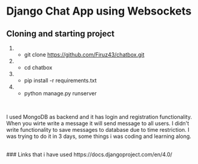 # Django Chat App using Websockets
</div>

## Cloning and starting project
1. - git clone https://github.com/Firuz43/chatbox.git
2. - cd chatbox
3. - pip install -r requirements.txt
4. - python manage.py runserver

</br>

I used MongoDB as backend and it has login and registration functionality. When you wirte write a message it will send message to all users. I didn't
write functionality to save messages to database due to time restriction. I was trying to do it in 3 days, some things i was coding and learning along.

</br>
### Links that i have used
https://docs.djangoproject.com/en/4.0/
